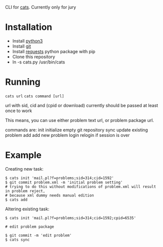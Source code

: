 CLI for [cats](http://imcs.dvfu.ru/cats). Currently only for jury

# Installation

- Install [python3](https://python.org)
- Install [git](https://git-scm.com/)
- Install [requests](http://docs.python-requests.org/en/latest/) python package with pip
- Clone this repository
- ln -s cats.py /usr/bin/cats

# Running

`cats url`
`cats command [url]`

url with sid, cid and (cpid or download) currently should be passed at least once to work

This means, you can use either problem text url, or problem package url.

commands are:
init      initialize empty git repository
sync      update existing problem
add       add new problem
login     relogin if session is over

# Example

Creating new task:

```console
$ cats init 'mail.pl?f=problems;sid=314;cid=1592'
$ git commit problem.xml -m 'initial problem setting'
# trying to do this without modifications of problem.xml will result in problem reject,
# because xml dummy needs manual edition
$ cats add
```

Altering existing task:

```console
$ cats init 'mail.pl?f=problems;sid=314;cid=1592;cpid=6535'

# edit problem package

$ git commit -m 'edit problem'
$ cats sync
```
